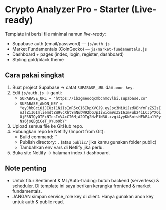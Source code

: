 # Crypto Analyzer Pro - Starter (Live-ready)

Template ini berisi file minimal namun *live-ready*:
- Supabase auth (email/password) — `js/auth.js`
- Market Fundamentals (CoinGecko) — `js/market-fundamentals.js`
- Dashboard + pages (index, login, register, dashboard)
- Styling gold/black theme

## Cara pakai singkat
1. Buat project Supabase → catat `SUPABASE_URL` dan `anon key`.
2. Edit `js/auth.js` → ganti:
   - `SUPABASE_URL = "https://ibzgmeooqxmbcnmovlbi.supabase.co"`
   - `SUPABASE_ANON_KEY = "eyJhbGciOiJIUzI1NiIsInR5cCI6IkpXVCJ9.eyJpc3MiOiJzdXBhYmFzZSIsInJlZiI6ImliemdtZW9vcXhtYmNubW92bGJpIiwicm9sZSI6ImFub24iLCJpYXQiOjE3NTQyOTExNTcsImV4cCI6MjA2OTg2NzE1N30.xvgi4yyKNSntsNFkB4a1YPyNs6jsQBgiCeT_XYuo9bY"`
3. Upload semua file ke GitHub repo.
4. Hubungkan repo ke Netlify (Import from Git):
   - Build command: ``
   - Publish directory: `.` (atau `public/` jika kamu gunakan folder public)
   - Tambahkan env vars di Netlify jika perlu.
5. Buka site Netlify → halaman index / dashboard.

## Note penting
- Untuk fitur Sentiment & ML/Auto-trading: butuh backend (serverless) & scheduler. Di template ini saya berikan kerangka frontend & market fundamentals.
- JANGAN simpan service_role key di client. Hanya gunakan anon key untuk auth & public read.
